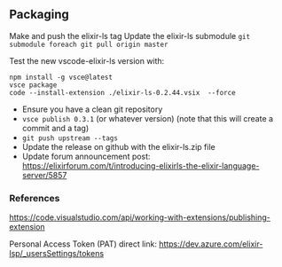 ## Packaging

Make and push the elixir-ls tag
Update the elixir-ls submodule `git submodule foreach git pull origin master`

Test the new vscode-elixir-ls version with:

```
npm install -g vsce@latest
vsce package
code --install-extension ./elixir-ls-0.2.44.vsix  --force
```

- Ensure you have a clean git repository
- `vsce publish 0.3.1` (or whatever version) (note that this will create a commit and a tag)
- `git push upstream --tags`
- Update the release on github with the elixir-ls.zip file
- Update forum announcement post: https://elixirforum.com/t/introducing-elixirls-the-elixir-language-server/5857

### References

https://code.visualstudio.com/api/working-with-extensions/publishing-extension

Personal Access Token (PAT) direct link: https://dev.azure.com/elixir-lsp/_usersSettings/tokens
